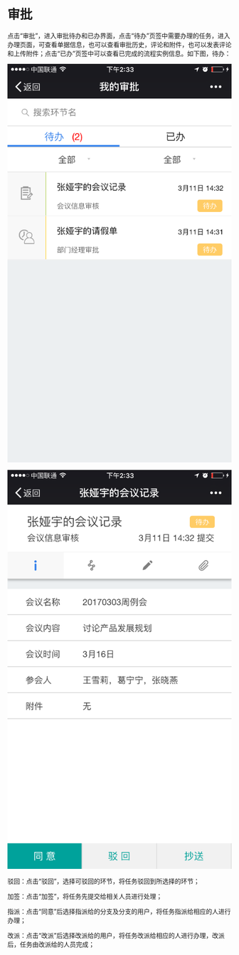 # 审批

点击“审批”，进入审批待办和已办界面，点击“待办”页签中需要办理的任务，进入办理页面，可查看单据信息，也可以查看审批历史，评论和附件，也可以发表评论和上传附件；点击“已办”页签中可以查看已完成的流程实例信息。如下图，待办：

![](/articles/approval/3-1/images/image58.png)

![](/articles/approval/3-1/images/image59.png)

驳回：点击“驳回”，选择可驳回的环节，将任务驳回到所选择的环节；

加签：点击“加签”，将任务先提交给相关人员进行处理；

指派：点击“同意”后选择指派给的分支及分支的用户，将任务指派给相应的人进行办理；

改派：点击“改派”后选择改派给的用户，将任务改派给相应的人进行办理，改派后，任务由改派给的人员完成；
